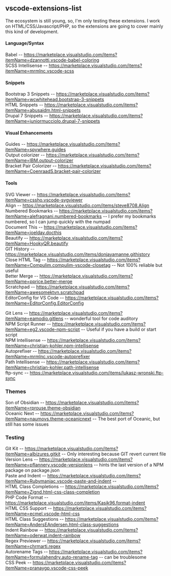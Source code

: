 ## vscode-extensions-list
The ecosystem is still young, so, I'm only testing these extensions. I work on HTML/CSS/Javascript/PHP, so the extensions are going to cover mainly this kind of development.

#### Language/Syntax

Babel -- <https://marketplace.visualstudio.com/items?itemName=dzannotti.vscode-babel-coloring><br>
SCSS Intellisense -- https://marketplace.visualstudio.com/items?itemName=mrmlnc.vscode-scss<br>

#### Snippets

Bootstrap 3 Snippets -- <https://marketplace.visualstudio.com/items?itemName=wcwhitehead.bootstrap-3-snippets><br>
HTML Snippets -- <https://marketplace.visualstudio.com/items?itemName=abusaidm.html-snippets><br>
Drupal 7 Snippets -- <https://marketplace.visualstudio.com/items?itemName=juniormucciolo.drupal-7-snippets><br>

#### Visual Enhancements

Guides -- <https://marketplace.visualstudio.com/items?itemName=spywhere.guides><br>
Output colorizer -- <https://marketplace.visualstudio.com/items?itemName=IBM.output-colorizer><br>
Bracket Pair Colorizer -- https://marketplace.visualstudio.com/items?itemName=CoenraadS.bracket-pair-colorizer<br>

#### Tools

SVG Viewer -- <https://marketplace.visualstudio.com/items?itemName=cssho.vscode-svgviewer><br>
Align -- <https://marketplace.visualstudio.com/items/steve8708.Align><br>
Numbered Bookmarks -- <https://marketplace.visualstudio.com/items?itemName=alefragnani.numbered-bookmarks> -- I prefer my bookmarks numbered, so I can jump quickly with the numpad<br>
Document This -- <https://marketplace.visualstudio.com/items?itemName=joelday.docthis><br>
Beautify -- <https://marketplace.visualstudio.com/items?itemName=HookyQR.beautify><br>
GIT History -- <https://marketplace.visualstudio.com/items/donjayamanne.githistory><br>
Close HTML Tag -- <https://marketplace.visualstudio.com/items?itemName=Compulim.compulim-vscode-closetag> -- Not 100% reliable but useful<br>
Better Merge -- https://marketplace.visualstudio.com/items?itemName=pprice.better-merge<br>
Scratchpad -- <https://marketplace.visualstudio.com/items?itemName=awesomektvn.scratchpad><br>
EditorConfig for VS Code -- <https://marketplace.visualstudio.com/items?itemName=EditorConfig.EditorConfig><br>

Git Lens -- <https://marketplace.visualstudio.com/items?itemName=eamodio.gitlens> -- wonderful tool for code auditory<br>
NPM Script Runner -- <https://marketplace.visualstudio.com/items?itemName=eg2.vscode-npm-script> -- Useful if you have a build or start script<br>
NPM Intellisense -- <https://marketplace.visualstudio.com/items?itemName=christian-kohler.npm-intellisense><br>
Autoprefixer -- <https://marketplace.visualstudio.com/items?itemName=mrmlnc.vscode-autoprefixer><br>
Path Intellisense -- <https://marketplace.visualstudio.com/items?itemName=christian-kohler.path-intellisense><br>
ftp-sync -- <https://marketplace.visualstudio.com/items/lukasz-wronski.ftp-sync><br>

### Themes

Son of Obsidian -- <https://marketplace.visualstudio.com/items?itemName=rprouse.theme-obsidian><br>
Oceanic Next -- <https://marketplace.visualstudio.com/items?itemName=naumovs.theme-oceanicnext> -- The best port of Oceanic, but still has some issues<br>

### Testing

Git Kit -- <https://marketplace.visualstudio.com/items?itemName=albizures.gitkit> -- Only interesting because GIT revert current file<br>
Version Lens -- <https://marketplace.visualstudio.com/items?itemName=pflannery.vscode-versionlens> -- hints the last version of a NPM package on package.json<br>
Paste and Indent -- <https://marketplace.visualstudio.com/items?itemName=Rubymaniac.vscode-paste-and-indent> -- <br>
HTML Class Completions -- <https://marketplace.visualstudio.com/items?itemName=Zignd.html-css-class-completion><br>
PHP Code Format -- <https://marketplace.visualstudio.com/items/Kasik96.format-indent><br>
HTML CSS Support -- <https://marketplace.visualstudio.com/items?itemName=ecmel.vscode-html-css><br>
HTML Class Suggestions -- <https://marketplace.visualstudio.com/items?itemName=AndersEAndersen.html-class-suggestions><br>
Indent Rainbow -- <https://marketplace.visualstudio.com/items?itemName=oderwat.indent-rainbow><br>
Regex Previewer -- <https://marketplace.visualstudio.com/items?itemName=chrmarti.regex><br>
Autorename Tags -- <https://marketplace.visualstudio.com/items?itemName=formulahendry.auto-rename-tag> --  can be troublesome<br>
CSS Peek -- https://marketplace.visualstudio.com/items?itemName=pranaygp.vscode-css-peek<br>
